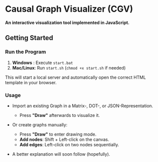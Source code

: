 # Causal Graph Visualizer (CGV)

**An interactive visualization tool implemented in JavaScript.**

## Getting Started

### Run the Program

1. **Windows** : Execute `start.bat`
2. **Mac/Linux**: Run `start.sh` (`chmod +x start.sh` if needed)

This will start a local server and automatically open the correct HTML template in your browser.

### Usage

- Import an existing Graph in a Matrix-, DOT-, or JSON-Representation.
  - Press **"Draw"** afterwards to visualize it.
- Or create graphs manually:
  - Press **"Draw"** to enter drawing mode.
  - **Add nodes**: Shift + Left-click on the canvas.
  - **Add edges**: Left-click on two nodes sequentially.

- A better explanation will soon follow (hopefully).
